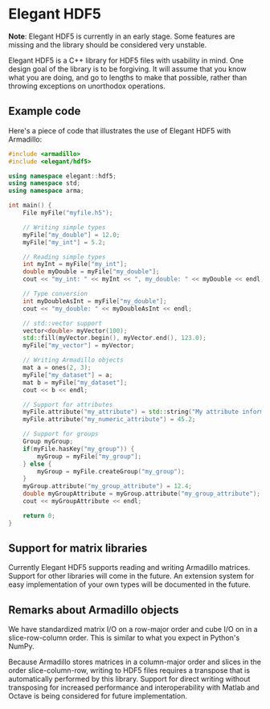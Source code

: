 # Elegant HDF5

**Note**: Elegant HDF5 is currently in an early stage. 
Some features are missing and the library should be considered very unstable.

Elegant HDF5 is a C++ library for HDF5 files with usability in mind.
One design goal of the library is to be forgiving.
It will assume that you know what you are doing, and go to lengths to make
that possible, rather than throwing exceptions on unorthodox operations.

## Example code

Here's a piece of code that illustrates the use of Elegant HDF5 with Armadillo:

```cpp
#include <armadillo>
#include <elegant/hdf5>

using namespace elegant::hdf5;
using namespace std;
using namespace arma;

int main() {
    File myFile("myfile.h5");

    // Writing simple types
    myFile["my_double"] = 12.0;
    myFile["my_int"] = 5.2;

    // Reading simple types
    int myInt = myFile["my_int"];
    double myDouble = myFile["my_double"];
    cout << "my_int: " << myInt << ", my_double: " << myDouble << endl;

    // Type conversion
    int myDoubleAsInt = myFile["my_double"];
    cout << "my_double: " << myDoubleAsInt << endl;

    // std::vector support
    vector<double> myVector(100);
    std::fill(myVector.begin(), myVector.end(), 123.0);
    myFile["my_vector"] = myVector;

    // Writing Armadillo objects
    mat a = ones(2, 3);
    myFile["my_dataset"] = a;
    mat b = myFile["my_dataset"];
    cout << b << endl;

    // Support for attributes
    myFile.attribute("my_attribute") = std::string("My attribute information");
    myFile.attribute("my_numeric_attribute") = 45.2;

    // Support for groups
    Group myGroup;
    if(myFile.hasKey("my_group")) {
        myGroup = myFile["my_group"];
    } else {
        myGroup = myFile.createGroup("my_group");
    }
    myGroup.attribute("my_group_attribute") = 12.4;
    double myGroupAttribute = myGroup.attribute("my_group_attribute");
    cout << myGroupAttribute << endl;

    return 0;
}
```

## Support for matrix libraries

Currently Elegant HDF5 supports reading and writing Armadillo matrices.
Support for other libraries will come in the future.
An extension system for easy implementation of your own types will be
documented in the future.

## Remarks about Armadillo objects

We have standardized matrix I/O on a row-major order and cube I/O on in a
slice-row-column order.
This is similar to what you expect in Python's NumPy.

Because Armadillo stores matrices in a column-major order and slices in the 
order slice-column-row, writing to HDF5 files requires a transpose that
is automatically performed by this library.
Support for direct writing without transposing for increased performance
and interoperability with Matlab and Octave is being considered for future
implementation.
